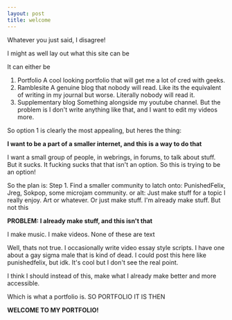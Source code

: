 ```yaml
---
layout: post
title: welcome
---
```

Whatever you just said, I disagree!

I might as well lay out what this site can be

It can either be

1. Portfolio
    A cool looking portfolio that will get me a lot of cred with geeks.
2. Ramblesite
     A genuine blog that nobody will read. Like its the equivalent of writing in my journal but worse. Literally nobody will read it.
3. Supplementary blog
     Something alongside my youtube channel. But the problem is I don't write anything like that, and I want to edit my videos more.

So option 1 is clearly the most appealing, but heres the thing:

**I want to be a part of a smaller internet, and this is a way to do that**

I want a small group of people, in webrings, in forums, to talk about stuff. But it sucks. It fucking sucks that that isn't an option.
So this is trying to be an option!

So the plan is:
Step 1. Find a smaller community to latch onto: PunishedFelix, Jreg, Sokpop, some microjam community.
or alt: Just make stuff for a topic I really enjoy. Art or whatever. Or just make stuff. I'm already make stuff. But not this

**PROBLEM: I already make stuff, and this isn't that**

I make music. I make videos. None of these are text

Well, thats not true. I occasionally write video essay style scripts. I have one about a gay sigma male that is kind of dead. 
I could post this here like punishedfelix, but idk. It's cool but I don't see the real point.

I think I should instead of this, make what I already make better and more accessible.

Which is what a portfolio is. SO PORTFOLIO IT IS THEN

**WELCOME TO MY PORTFOLIO!**
